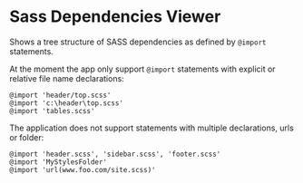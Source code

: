 # Sass Dependencies Viewer
Shows a tree structure of SASS dependencies as defined by `@import` statements.

At the moment the app only support `@import` statements with explicit or relative file name declarations:

```
@import 'header/top.scss'
@import 'c:\header\top.scss'
@import 'tables.scss'
```


The application does not support statements with multiple declarations, urls or folder: 

```
@import 'header.scss', 'sidebar.scss', 'footer.scss'
@import 'MyStylesFolder'
@import 'url(www.foo.com/site.scss)'
```

